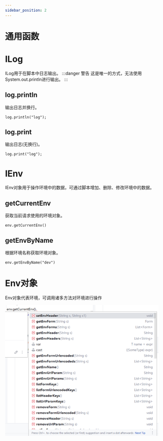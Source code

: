 ```yaml
---
sidebar_position: 2
---
```


#  通用函数

# ILog

ILog用于在脚本中日志输出。
:::danger 警告
这是唯一的方式，无法使用System.out.println进行输出。
:::

## log.println
输出日志并换行。
```
log.println("log");
```

## log.print
输出日志(无换行)。
```
log.print("log");
```

# IEnv

IEnv对象用于操作环境中的数据，可通过脚本增加、删除、修改环境中的数据。

## getCurrentEnv
获取当前请求使用的环境对象。

```
env.getCurrentEnv()
```

## getEnvByName
根据环境名称获取环境对象。

```
env.getEnvByName("dev")
```

# Env对象

Env对象代表环境，可调用诸多方法对环境进行操作

![Alt text](../images/script_env_function.png)
